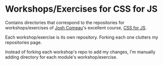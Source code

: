 # Workshops/Exercises for CSS for JS

Contains directories that correspond to the repositories for workshops/exercises of [Josh Comeau](https://twitter.com/JoshWComeau)'s excellent course, [CSS for JS](https://css-for-js.dev/).

Each workshop/exercise is its own repository. Forking each one clutters my repositories page.

Instead of forking each workshop's repo to add my changes, I'm manually adding directory for each module's workshop/exercise.